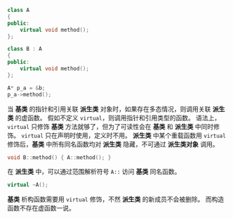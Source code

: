 ```C++
class A
{
public:
	virtual void method();
};

class B : A
{
public:
	virtual void method();
};

A* p_a = &b;
p_a->method();
```
当 **基类** 的指针和引用关联 **派生类** 对象时，如果存在多态情况，则调用关联 **派生类** 的虚函数。
假如不定义 `virtual`，则调用指针和引用类型的函数。
语法上，`virtual` 只修饰 **基类** 方法就够了，但为了可读性会在 **基类** 和 **派生类** 中同时修饰。
`virtual` 只在声明时使用，定义时不用。
**派生类** 中某个重载函数用 `virtual` 修饰后，**基类** 中所有同名函数均对 **派生类** 隐藏，不可通过 **派生类对象** 调用。
```C++
void B::method() { A::method(); }
```
在 **派生类** 中，可以通过范围解析符号 `A::` 访问 **基类** 同名函数。
```C++
virtual ~A();
```
**基类** 析构函数需要用 `virtual` 修饰，不然 **派生类** 的新成员不会被删除。
而构造函数不存在虚函数一说。